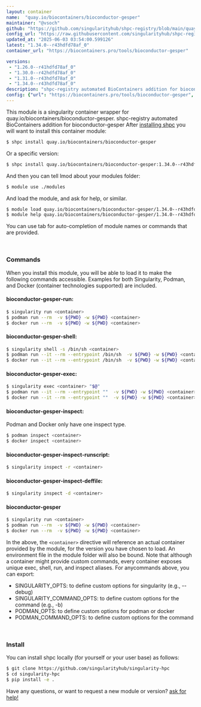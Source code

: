 ```yaml
---
layout: container
name:  "quay.io/biocontainers/bioconductor-gesper"
maintainer: "@vsoch"
github: "https://github.com/singularityhub/shpc-registry/blob/main/quay.io/biocontainers/bioconductor-gesper/container.yaml"
config_url: "https://raw.githubusercontent.com/singularityhub/shpc-registry/main/quay.io/biocontainers/bioconductor-gesper/container.yaml"
updated_at: "2025-06-03 03:54:00.599126"
latest: "1.34.0--r43hdfd78af_0"
container_url: "https://biocontainers.pro/tools/bioconductor-gesper"

versions:
 - "1.26.0--r41hdfd78af_0"
 - "1.30.0--r42hdfd78af_0"
 - "1.31.0--r43hdfd78af_0"
 - "1.34.0--r43hdfd78af_0"
description: "shpc-registry automated BioContainers addition for bioconductor-gesper"
config: {"url": "https://biocontainers.pro/tools/bioconductor-gesper", "maintainer": "@vsoch", "description": "shpc-registry automated BioContainers addition for bioconductor-gesper", "latest": {"1.34.0--r43hdfd78af_0": "sha256:ec6a5bcccf164e5ee7a6ae4d7aaabfab5ce5a18856ed85700b9777b96b9964dc"}, "tags": {"1.26.0--r41hdfd78af_0": "sha256:dae89c09e791c32763813f5f6834aa8344ead1cdb40dc0acc99620dac5a5616d", "1.30.0--r42hdfd78af_0": "sha256:45d2f7bda3eb3a1bdf79e0805bdcd7a9e3da6a453fc9502f89eb459895d434ed", "1.31.0--r43hdfd78af_0": "sha256:07e2de3f68c061a2433aedaf8ada5b5b1c10a8bde4daa0d58730f8602d035635", "1.34.0--r43hdfd78af_0": "sha256:ec6a5bcccf164e5ee7a6ae4d7aaabfab5ce5a18856ed85700b9777b96b9964dc"}, "docker": "quay.io/biocontainers/bioconductor-gesper"}
---
```


This module is a singularity container wrapper for quay.io/biocontainers/bioconductor-gesper.
shpc-registry automated BioContainers addition for bioconductor-gesper
After [installing shpc](#install) you will want to install this container module:


```bash
$ shpc install quay.io/biocontainers/bioconductor-gesper
```

Or a specific version:

```bash
$ shpc install quay.io/biocontainers/bioconductor-gesper:1.34.0--r43hdfd78af_0
```

And then you can tell lmod about your modules folder:

```bash
$ module use ./modules
```

And load the module, and ask for help, or similar.

```bash
$ module load quay.io/biocontainers/bioconductor-gesper/1.34.0--r43hdfd78af_0
$ module help quay.io/biocontainers/bioconductor-gesper/1.34.0--r43hdfd78af_0
```

You can use tab for auto-completion of module names or commands that are provided.

<br>

### Commands

When you install this module, you will be able to load it to make the following commands accessible.
Examples for both Singularity, Podman, and Docker (container technologies supported) are included.

#### bioconductor-gesper-run:

```bash
$ singularity run <container>
$ podman run --rm  -v ${PWD} -w ${PWD} <container>
$ docker run --rm  -v ${PWD} -w ${PWD} <container>
```

#### bioconductor-gesper-shell:

```bash
$ singularity shell -s /bin/sh <container>
$ podman run --it --rm --entrypoint /bin/sh  -v ${PWD} -w ${PWD} <container>
$ docker run --it --rm --entrypoint /bin/sh  -v ${PWD} -w ${PWD} <container>
```

#### bioconductor-gesper-exec:

```bash
$ singularity exec <container> "$@"
$ podman run --it --rm --entrypoint ""  -v ${PWD} -w ${PWD} <container> "$@"
$ docker run --it --rm --entrypoint ""  -v ${PWD} -w ${PWD} <container> "$@"
```

#### bioconductor-gesper-inspect:

Podman and Docker only have one inspect type.

```bash
$ podman inspect <container>
$ docker inspect <container>
```

#### bioconductor-gesper-inspect-runscript:

```bash
$ singularity inspect -r <container>
```

#### bioconductor-gesper-inspect-deffile:

```bash
$ singularity inspect -d <container>
```



#### bioconductor-gesper

```bash
$ singularity run <container>
$ podman run --rm  -v ${PWD} -w ${PWD} <container>
$ docker run --rm  -v ${PWD} -w ${PWD} <container>
```


In the above, the `<container>` directive will reference an actual container provided
by the module, for the version you have chosen to load. An environment file in the
module folder will also be bound. Note that although a container
might provide custom commands, every container exposes unique exec, shell, run, and
inspect aliases. For anycommands above, you can export:

 - SINGULARITY_OPTS: to define custom options for singularity (e.g., --debug)
 - SINGULARITY_COMMAND_OPTS: to define custom options for the command (e.g., -b)
 - PODMAN_OPTS: to define custom options for podman or docker
 - PODMAN_COMMAND_OPTS: to define custom options for the command

<br>

### Install

You can install shpc locally (for yourself or your user base) as follows:

```bash
$ git clone https://github.com/singularityhub/singularity-hpc
$ cd singularity-hpc
$ pip install -e .
```

Have any questions, or want to request a new module or version? [ask for help!](https://github.com/singularityhub/singularity-hpc/issues)